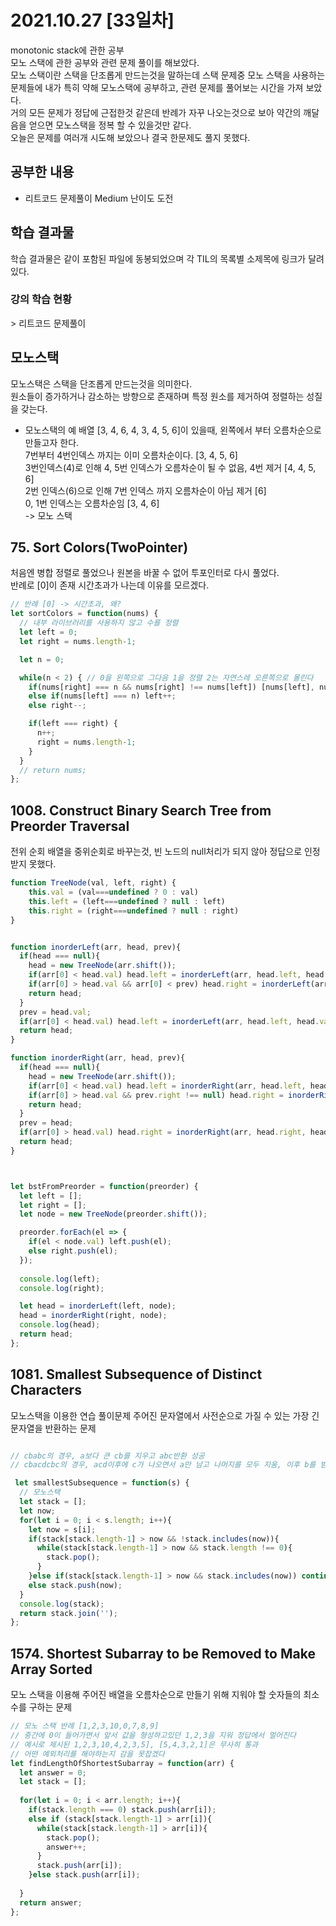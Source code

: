 # 2021.10.27 [33일차]

monotonic stack에 관한 공부  
모노 스택에 관한 공부와 관련 문제 풀이를 해보았다.  
모노 스택이란 스택을 단조롭게 만드는것을 말하는데 스택 문제중 모노 스택을 사용하는 문제들에 내가 특히 약해 모노스택에 공부하고, 관련 문제를 풀어보는 시간을 가져 보았다.  
거의 모든 문제가 정답에 근접한것 같은데 반례가 자꾸 나오는것으로 보아 약간의 깨달음을 얻으면 모노스택을 정복 할 수 있을것만 같다.  
오늘은 문제를 여러개 시도해 보았으나 결국 한문제도 풀지 못했다.

## 공부한 내용

- 리트코드 문제풀이 Medium 난이도 도전

## 학습 결과물
학습 결과물은 같이 포함된 파일에 동봉되었으며 각 TIL의 목록별 소제목에 링크가 달려있다.

### 강의 학습 현황

\> 리트코드 문제풀이


## 모노스택
모노스택은 스택을 단조롭게 만드는것을 의미한다.  
원소들이 증가하거나 감소하는 방향으로 존재하며 특정 원소를 제거하여 정렬하는 성질을 갖는다.  

- 모노스택의 예
  배열 [3, 4, 6, 4, 3, 4, 5, 6]이 있을때, 왼쪽에서 부터 오름차순으로 만들고자 한다.  
  7번부터 4번인덱스 까지는 이미 오름차순이다. [3, 4, 5, 6]  
  3번인덱스(4)로 인해 4, 5번 인덱스가 오름차순이 될 수 없음, 4번 제거 [4, 4, 5, 6]  
  2번 인덱스(6)으로 인해 7번 인덱스 까지 오름차순이 아님 제거 [6]  
  0, 1번 인덱스는 오름차순임 [3, 4, 6]  
  -> 모노 스택

## 75. Sort Colors(TwoPointer)
처음엔 병합 정렬로 풀었으나 원본을 바꿀 수 없어 투포인터로 다시 풀었다.  
반례로 [0]이 존재 시간초과가 나는데 이유를 모르겠다.
```js
// 반례 [0] -> 시간초과, 왜?
let sortColors = function(nums) {
  // 내부 라이브러리를 사용하지 않고 수를 정렬
  let left = 0;
  let right = nums.length-1;

  let n = 0;

  while(n < 2) { // 0을 왼쪽으로 그다음 1을 정렬 2는 자연스레 오른쪽으로 몰린다
    if(nums[right] === n && nums[right] !== nums[left]) [nums[left], nums[right]] = [nums[right], nums[left]];
    else if(nums[left] === n) left++;
    else right--;

    if(left === right) {
      n++;
      right = nums.length-1;
    }
  }
  // return nums;
};
```

## 1008. Construct Binary Search Tree from Preorder Traversal
전위 순회 배열을 중위순회로 바꾸는것, 빈 노드의 null처리가 되지 않아 정답으로 인정받지 못했다.
```js
function TreeNode(val, left, right) {
    this.val = (val===undefined ? 0 : val)
    this.left = (left===undefined ? null : left)
    this.right = (right===undefined ? null : right)
}


function inorderLeft(arr, head, prev){
  if(head === null){
    head = new TreeNode(arr.shift());
    if(arr[0] < head.val) head.left = inorderLeft(arr, head.left, head.val);
    if(arr[0] > head.val && arr[0] < prev) head.right = inorderLeft(arr, head.right, head.val);  
    return head;
  }
  prev = head.val;
  if(arr[0] < head.val) head.left = inorderLeft(arr, head.left, head.val);
  return head;
}

function inorderRight(arr, head, prev){
  if(head === null){
    head = new TreeNode(arr.shift());
    if(arr[0] < head.val) head.left = inorderRight(arr, head.left, head);
    if(arr[0] > head.val && prev.right !== null) head.right = inorderRight(arr, head.right, head);  
    return head;
  }
  prev = head;
  if(arr[0] > head.val) head.right = inorderRight(arr, head.right, head);
  return head;
}



let bstFromPreorder = function(preorder) {
  let left = [];
  let right = [];
  let node = new TreeNode(preorder.shift());

  preorder.forEach(el => {
    if(el < node.val) left.push(el);
    else right.push(el);
  });
  
  console.log(left);
  console.log(right);

  let head = inorderLeft(left, node);
  head = inorderRight(right, node);
  console.log(head);
  return head;
};
```

## 1081. Smallest Subsequence of Distinct Characters
모노스택을 이용한 연습 풀이문제 주어진 문자열에서 사전순으로 가질 수 있는 가장 긴 문자열을 반환하는 문제
```js

// cbabc의 경우, a보다 큰 cb를 지우고 abc반환 성공
// cbacdcbc의 경우, acd이후에 c가 나오면서 a만 남고 나머지를 모두 지움, 이후 b를 받으면서 ab로 마무리가 되버림 -> 틀림

 let smallestSubsequence = function(s) {
  // 모노스택
  let stack = [];
  let now;
  for(let i = 0; i < s.length; i++){
    let now = s[i];
    if(stack[stack.length-1] > now && !stack.includes(now)){
      while(stack[stack.length-1] > now && stack.length !== 0){
        stack.pop();
      }
    }else if(stack[stack.length-1] > now && stack.includes(now)) continue;
    else stack.push(now);
  }
  console.log(stack);
  return stack.join('');
};
```

## 1574. Shortest Subarray to be Removed to Make Array Sorted
모노 스택을 이용해 주어진 배열을 오름차순으로 만들기 위해 지워야 할 숫자들의 최소수를 구하는 문제
```js
// 모노 스택 반례 [1,2,3,10,0,7,8,9]
// 중간에 0이 들어가면서 앞서 값을 형성하고있던 1,2,3을 지워 정답에서 멀어진다
// 예시로 제시된 1,2,3,10,4,2,3,5], [5,4,3,2,1]은 무사히 통과
// 어떤 예외처리를 해야하는지 감을 못잡겠다
let findLengthOfShortestSubarray = function(arr) {
  let answer = 0;
  let stack = [];
  
  for(let i = 0; i < arr.length; i++){
    if(stack.length === 0) stack.push(arr[i]);
    else if (stack[stack.length-1] > arr[i]){
      while(stack[stack.length-1] > arr[i]){
        stack.pop();
        answer++;
      }
      stack.push(arr[i]);
    }else stack.push(arr[i]);
    
  }
  return answer;
};
```